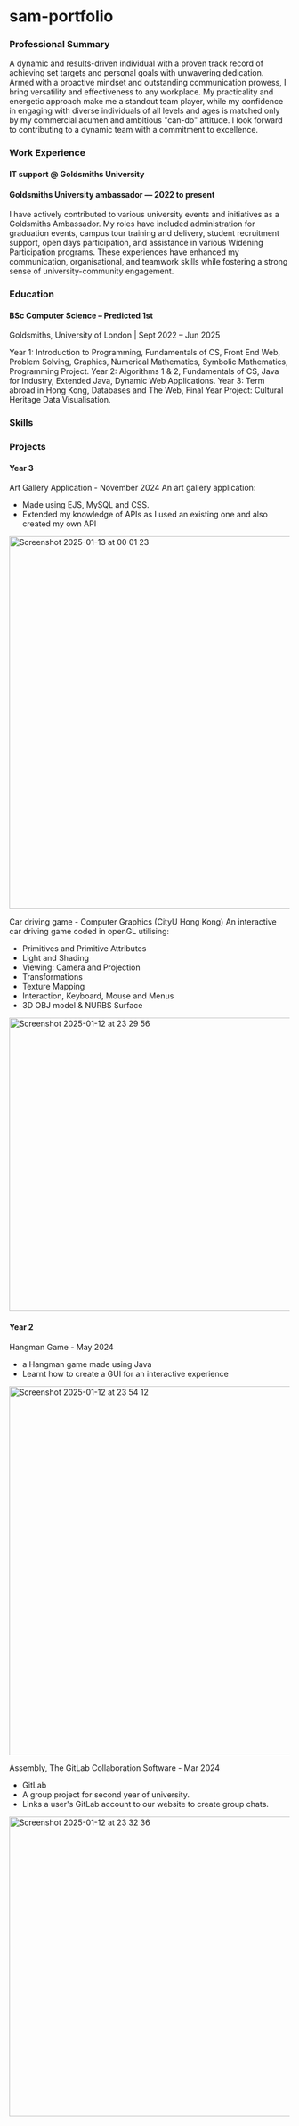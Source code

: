 # sam-portfolio

### Professional Summary
A dynamic and results-driven individual with a proven track record of achieving set targets and personal goals with unwavering dedication. Armed with a proactive mindset and outstanding communication prowess, I bring versatility and effectiveness to any workplace. My practicality and energetic approach make me a standout team player, while my confidence in engaging with diverse individuals of all levels and ages is matched only by my commercial acumen and ambitious "can-do" attitude. I look forward to contributing to a dynamic team with a commitment to excellence.

### Work Experience
#### IT support @ Goldsmiths University

#### Goldsmiths University ambassador — 2022 to present
I have actively contributed to various university events and initiatives as a Goldsmiths Ambassador. My roles have included administration for graduation events, campus tour training and delivery, student recruitment support, open days participation, and assistance in various Widening Participation programs. These experiences have enhanced my communication, organisational, and teamwork skills while fostering a strong sense of university-community engagement.

### Education
#### BSc Computer Science – Predicted 1st
Goldsmiths, University of London | Sept 2022 – Jun 2025

Year 1: Introduction to Programming, Fundamentals of CS, Front End Web, Problem Solving, Graphics, Numerical Mathematics, Symbolic Mathematics, Programming Project.
Year 2: Algorithms 1 & 2, Fundamentals of CS, Java for Industry, Extended Java, Dynamic Web Applications.
Year 3: Term abroad in Hong Kong, Databases and The Web, Final Year Project: Cultural Heritage Data Visualisation.

### Skills

### Projects
#### Year 3

Art Gallery Application - November 2024
An art gallery application:
- Made using EJS, MySQL and CSS.
- Extended my knowledge of APIs as I used an existing one and also created my own API
<img width="670" alt="Screenshot 2025-01-13 at 00 01 23" src="https://github.com/user-attachments/assets/759250a0-6d26-4a38-a29c-7eee0322eb23" />

Car driving game - Computer Graphics (CityU Hong Kong)
An interactive car driving game coded in openGL utilising:
- Primitives and Primitive Attributes
- Light and Shading
- Viewing: Camera and Projection
- Transformations
- Texture Mapping
- Interaction, Keyboard, Mouse and Menus
- 3D OBJ model & NURBS Surface
<img width="527" alt="Screenshot 2025-01-12 at 23 29 56" src="https://github.com/user-attachments/assets/847450c2-565f-4a98-8e40-21e47a336e48" />

#### Year 2
Hangman Game - May 2024
- a Hangman game made using Java
- Learnt how to create a GUI for an interactive experience
<img width="663" alt="Screenshot 2025-01-12 at 23 54 12" src="https://github.com/user-attachments/assets/0af1760b-c106-4d10-8a9f-6060ba3f32dc" />

Assembly, The GitLab Collaboration Software - Mar 2024

- GitLab
- A group project for second year of university.
- Links a user's GitLab account to our website to create group chats.
<img width="539" alt="Screenshot 2025-01-12 at 23 32 36" src="https://github.com/user-attachments/assets/2b522e26-ddbd-42bd-b8ae-8a78d086f5b6" />

  




